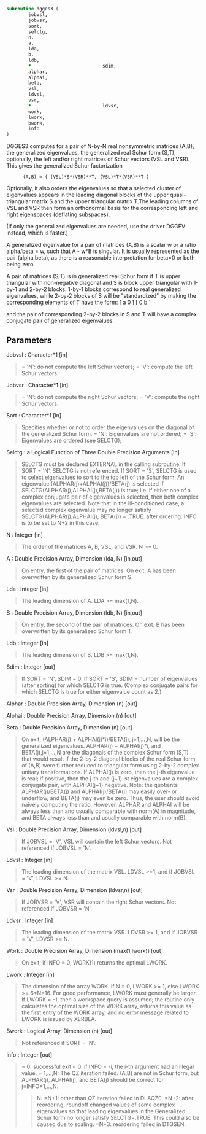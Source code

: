 ```fortran
subroutine dgges3 (
		jobvsl,
		jobvsr,
		sort,
		selctg,
		n,
		a,
		lda,
		b,
		ldb,
		*                          sdim,
		alphar,
		alphai,
		beta,
		vsl,
		ldvsl,
		vsr,
		*                          ldvsr,
		work,
		lwork,
		bwork,
		info
)
```

 DGGES3 computes for a pair of N-by-N real nonsymmetric matrices (A,B),
 the generalized eigenvalues, the generalized real Schur form (S,T),
 optionally, the left and/or right matrices of Schur vectors (VSL and
 VSR). This gives the generalized Schur factorization

          (A,B) = ( (VSL)*S*(VSR)**T, (VSL)*T*(VSR)**T )

 Optionally, it also orders the eigenvalues so that a selected cluster
 of eigenvalues appears in the leading diagonal blocks of the upper
 quasi-triangular matrix S and the upper triangular matrix T.The
 leading columns of VSL and VSR then form an orthonormal basis for the
 corresponding left and right eigenspaces (deflating subspaces).

 (If only the generalized eigenvalues are needed, use the driver
 DGGEV instead, which is faster.)

 A generalized eigenvalue for a pair of matrices (A,B) is a scalar w
 or a ratio alpha/beta = w, such that  A - w*B is singular.  It is
 usually represented as the pair (alpha,beta), as there is a
 reasonable interpretation for beta=0 or both being zero.

 A pair of matrices (S,T) is in generalized real Schur form if T is
 upper triangular with non-negative diagonal and S is block upper
 triangular with 1-by-1 and 2-by-2 blocks.  1-by-1 blocks correspond
 to real generalized eigenvalues, while 2-by-2 blocks of S will be
 "standardized" by making the corresponding elements of T have the
 form:
         [  a  0  ]
         [  0  b  ]

 and the pair of corresponding 2-by-2 blocks in S and T will have a
 complex conjugate pair of generalized eigenvalues.


## Parameters
Jobvsl : Character*1 [in]
> = 'N':  do not compute the left Schur vectors;
> = 'V':  compute the left Schur vectors.

Jobvsr : Character*1 [in]
> = 'N':  do not compute the right Schur vectors;
> = 'V':  compute the right Schur vectors.

Sort : Character*1 [in]
> Specifies whether or not to order the eigenvalues on the
> diagonal of the generalized Schur form.
> = 'N':  Eigenvalues are not ordered;
> = 'S':  Eigenvalues are ordered (see SELCTG);

Selctg : a Logical Function of Three Double Precision Arguments [in]
> SELCTG must be declared EXTERNAL in the calling subroutine.
> If SORT = 'N', SELCTG is not referenced.
> If SORT = 'S', SELCTG is used to select eigenvalues to sort
> to the top left of the Schur form.
> An eigenvalue (ALPHAR(j)+ALPHAI(j))/BETA(j) is selected if
> SELCTG(ALPHAR(j),ALPHAI(j),BETA(j)) is true; i.e. if either
> one of a complex conjugate pair of eigenvalues is selected,
> then both complex eigenvalues are selected.
> Note that in the ill-conditioned case, a selected complex
> eigenvalue may no longer satisfy SELCTG(ALPHAR(j),ALPHAI(j),
> BETA(j)) = .TRUE. after ordering. INFO is to be set to N+2
> in this case.

N : Integer [in]
> The order of the matrices A, B, VSL, and VSR.  N >= 0.

A : Double Precision Array, Dimension (lda, N) [in,out]
> On entry, the first of the pair of matrices.
> On exit, A has been overwritten by its generalized Schur
> form S.

Lda : Integer [in]
> The leading dimension of A.  LDA >= max(1,N).

B : Double Precision Array, Dimension (ldb, N) [in,out]
> On entry, the second of the pair of matrices.
> On exit, B has been overwritten by its generalized Schur
> form T.

Ldb : Integer [in]
> The leading dimension of B.  LDB >= max(1,N).

Sdim : Integer [out]
> If SORT = 'N', SDIM = 0.
> If SORT = 'S', SDIM = number of eigenvalues (after sorting)
> for which SELCTG is true.  (Complex conjugate pairs for which
> SELCTG is true for either eigenvalue count as 2.)

Alphar : Double Precision Array, Dimension (n) [out]

Alphai : Double Precision Array, Dimension (n) [out]

Beta : Double Precision Array, Dimension (n) [out]
> On exit, (ALPHAR(j) + ALPHAI(j)*i)/BETA(j), j=1,...,N, will
> be the generalized eigenvalues.  ALPHAR(j) + ALPHAI(j)*i,
> and  BETA(j),j=1,...,N are the diagonals of the complex Schur
> form (S,T) that would result if the 2-by-2 diagonal blocks of
> the real Schur form of (A,B) were further reduced to
> triangular form using 2-by-2 complex unitary transformations.
> If ALPHAI(j) is zero, then the j-th eigenvalue is real; if
> positive, then the j-th and (j+1)-st eigenvalues are a
> complex conjugate pair, with ALPHAI(j+1) negative.
> Note: the quotients ALPHAR(j)/BETA(j) and ALPHAI(j)/BETA(j)
> may easily over- or underflow, and BETA(j) may even be zero.
> Thus, the user should avoid naively computing the ratio.
> However, ALPHAR and ALPHAI will be always less than and
> usually comparable with norm(A) in magnitude, and BETA always
> less than and usually comparable with norm(B).

Vsl : Double Precision Array, Dimension (ldvsl,n) [out]
> If JOBVSL = 'V', VSL will contain the left Schur vectors.
> Not referenced if JOBVSL = 'N'.

Ldvsl : Integer [in]
> The leading dimension of the matrix VSL. LDVSL >=1, and
> if JOBVSL = 'V', LDVSL >= N.

Vsr : Double Precision Array, Dimension (ldvsr,n) [out]
> If JOBVSR = 'V', VSR will contain the right Schur vectors.
> Not referenced if JOBVSR = 'N'.

Ldvsr : Integer [in]
> The leading dimension of the matrix VSR. LDVSR >= 1, and
> if JOBVSR = 'V', LDVSR >= N.

Work : Double Precision Array, Dimension (max(1,lwork)) [out]
> On exit, if INFO = 0, WORK(1) returns the optimal LWORK.

Lwork : Integer [in]
> The dimension of the array WORK.
> If N = 0, LWORK >= 1, else LWORK >= 6*N+16.
> For good performance, LWORK must generally be larger.
> If LWORK = -1, then a workspace query is assumed; the routine
> only calculates the optimal size of the WORK array, returns
> this value as the first entry of the WORK array, and no error
> message related to LWORK is issued by XERBLA.

Bwork : Logical Array, Dimension (n) [out]
> Not referenced if SORT = 'N'.

Info : Integer [out]
> = 0:  successful exit
> < 0:  if INFO = -i, the i-th argument had an illegal value.
> = 1,...,N:
> The QZ iteration failed.  (A,B) are not in Schur
> form, but ALPHAR(j), ALPHAI(j), and BETA(j) should
> be correct for j=INFO+1,...,N.
> > N:  =N+1: other than QZ iteration failed in DLAQZ0.
> =N+2: after reordering, roundoff changed values of
> some complex eigenvalues so that leading
> eigenvalues in the Generalized Schur form no
> longer satisfy SELCTG=.TRUE.  This could also
> be caused due to scaling.
> =N+3: reordering failed in DTGSEN.

